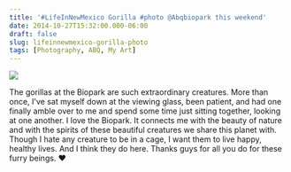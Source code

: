 ```yaml
---
title: '#LifeInNewMexico Gorilla #photo @Abqbiopark this weekend'
date: 2014-10-27T15:32:00.000-06:00
draft: false
slug: lifeinnewmexico-gorilla-photo
tags: [Photography, ABQ, My Art]
---
```


![](/images/blog/legacy/DSC06695%2B(Small).JPG)

  
The gorillas at the Biopark are such extraordinary creatures. More than once, I've sat myself down at the viewing glass, been patient, and had one finally amble over to me and spend some time just sitting together, looking at one another. I love the Biopark. It connects me with the beauty of nature and with the spirits of these beautiful creatures we share this planet with. Though I hate any creature to be in a cage, I want them to live happy, healthy lives. And I think they do here. Thanks guys for all you do for these furry beings. ♥